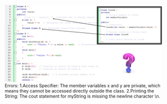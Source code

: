 ![alt text](image.png)
Errors: 
1.Access Specifier: The member variables x and y are private, which means they cannot be accessed directly outside the class. 2.Printing the String: The cout statement for myString is missing the newline character \n.
